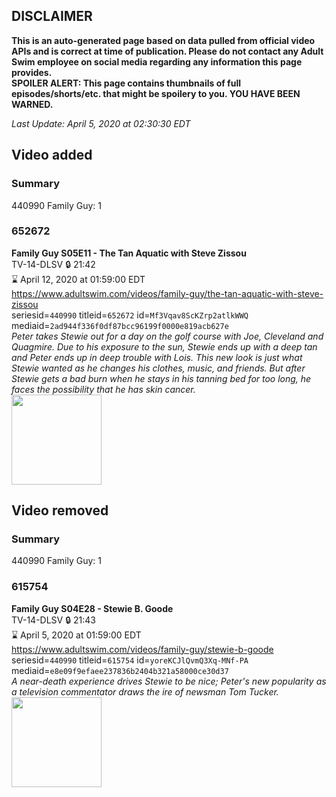 ## DISCLAIMER
**This is an auto-generated page based on data pulled from official video APIs and is correct at time of publication. Please do not contact any Adult Swim employee on social media regarding any information this page provides.**  
**SPOILER ALERT: This page contains thumbnails of full episodes/shorts/etc. that might be spoilery to you. YOU HAVE BEEN WARNED.**  

_Last Update: April 5, 2020 at 02:30:30 EDT_
## Video added
### Summary
440990 Family Guy: 1  
### 652672
**Family Guy S05E11 - The Tan Aquatic with Steve Zissou**  
TV-14-DLSV 🔒 21:42  
⌛ April 12, 2020 at 01:59:00 EDT  
https://www.adultswim.com/videos/family-guy/the-tan-aquatic-with-steve-zissou  
seriesid=`440990` titleid=`652672` id=`Mf3Vqav8ScKZrp2atlkWWQ` mediaid=`2ad944f336f0df87bcc96199f0000e819acb627e`  
_Peter takes Stewie out for a day on the golf course with Joe, Cleveland and Quagmire.  Due to his exposure to the sun, Stewie ends up with a deep tan and Peter ends up in deep trouble with Lois.  This new look is just what Stewie wanted as he changes his clothes, music, and friends.  But after Stewie gets a bad burn when he stays in his tanning bed for too long, he faces the possibility that he has skin cancer._  
<a href="https://i.cdn.turner.com/adultswim/big/image-upload/thumbnails/thumb-2_image-154325639509418.jpg"><img src="https://i.cdn.turner.com/adultswim/big/image-upload/thumbnails/thumb-2_image-154325639509418.jpg" height="144px" /></a>
## Video removed
### Summary
440990 Family Guy: 1  
### 615754
**Family Guy S04E28 - Stewie B. Goode**  
TV-14-DLSV 🔒 21:43  
⌛ April 5, 2020 at 01:59:00 EDT  
https://www.adultswim.com/videos/family-guy/stewie-b-goode  
seriesid=`440990` titleid=`615754` id=`yoreKCJlQvmQ3Xq-MNf-PA` mediaid=`e8e09f9efaee237836b2404b321a58000ce30d37`  
_A near-death experience drives Stewie to be nice; Peter's new popularity as a television commentator draws the ire of newsman Tom Tucker._  
<a href="https://i.cdn.turner.com/adultswim/big/image-upload/thumbnails/thumb-2_image-15301079924587.jpg"><img src="https://i.cdn.turner.com/adultswim/big/image-upload/thumbnails/thumb-2_image-15301079924587.jpg" height="144px" /></a>
